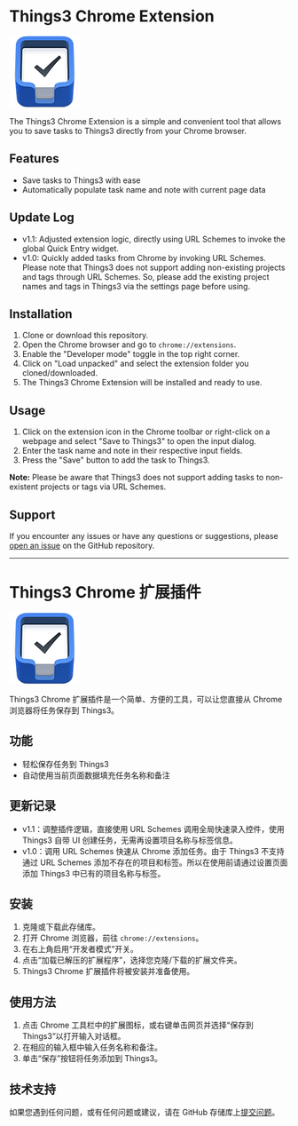 # Things3 Chrome Extension

![Extension Icon](images/icon128.png)

The Things3 Chrome Extension is a simple and convenient tool that allows you to save tasks to Things3 directly from your Chrome browser.

## Features

- Save tasks to Things3 with ease
- Automatically populate task name and note with current page data

## Update Log
- v1.1: Adjusted extension logic, directly using URL Schemes to invoke the global Quick Entry widget.
- v1.0: Quickly added tasks from Chrome by invoking URL Schemes. Please note that Things3 does not support adding non-existing projects and tags through URL Schemes. So, please add the existing project names and tags in Things3 via the settings page before using. 


## Installation

1. Clone or download this repository.
2. Open the Chrome browser and go to `chrome://extensions`.
3. Enable the "Developer mode" toggle in the top right corner.
4. Click on "Load unpacked" and select the extension folder you cloned/downloaded.
5. The Things3 Chrome Extension will be installed and ready to use.

## Usage

1. Click on the extension icon in the Chrome toolbar or right-click on a webpage and select "Save to Things3" to open the input dialog.
2. Enter the task name and note in their respective input fields.
3. Press the "Save" button to add the task to Things3.

**Note:** Please be aware that Things3 does not support adding tasks to non-existent projects or tags via URL Schemes.

## Support

If you encounter any issues or have any questions or suggestions, please [open an issue](https://github.com/ericecchou/Things3-Chrome-Extention/issues) on the GitHub repository.

---

# Things3 Chrome 扩展插件

![扩展图标](images/icon128.png)

Things3 Chrome 扩展插件是一个简单、方便的工具，可以让您直接从 Chrome 浏览器将任务保存到 Things3。

## 功能

- 轻松保存任务到 Things3
- 自动使用当前页面数据填充任务名称和备注

## 更新记录
- v1.1：调整插件逻辑，直接使用 URL Schemes 调用全局快速录入控件，使用 Things3 自带 UI 创建任务，无需再设置项目名称与标签信息。
- v1.0：调用 URL Schemes 快速从 Chrome 添加任务。由于 Things3 不支持通过 URL Schemes 添加不存在的项目和标签。所以在使用前请通过设置页面添加 Things3 中已有的项目名称与标签。



## 安装

1. 克隆或下载此存储库。
2. 打开 Chrome 浏览器，前往 `chrome://extensions`。
3. 在右上角启用“开发者模式”开关。
4. 点击“加载已解压的扩展程序”，选择您克隆/下载的扩展文件夹。
5. Things3 Chrome 扩展插件将被安装并准备使用。

## 使用方法

1. 点击 Chrome 工具栏中的扩展图标，或右键单击网页并选择“保存到 Things3”以打开输入对话框。
2. 在相应的输入框中输入任务名称和备注。
3. 单击“保存”按钮将任务添加到 Things3。

## 技术支持

如果您遇到任何问题，或有任何问题或建议，请在 GitHub 存储库上[提交问题](https://github.com/ericecchou/Things3-Chrome-Extention/issues)。
